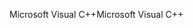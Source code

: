 <span data-ttu-id="dd43d-101">Microsoft Visual C++</span><span class="sxs-lookup"><span data-stu-id="dd43d-101">Microsoft Visual C++</span></span>